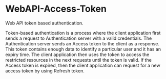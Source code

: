 # WebAPI-Access-Token

Web API token based authentication.

Token-based authentication is a process where the client application first sends a request to Authentication server with a valid credentials. The Authentication server sends an Access token to the client as a response. This token contains enough data to identify a particular user and it has an expiry time. The client application then uses the token to access the restricted resources in the next requests until the token is valid. If the Access token is expired, then the client application can request for a new access token by using Refresh token.
